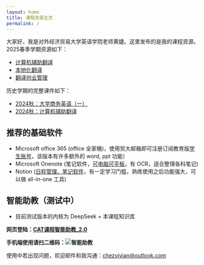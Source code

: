 ```yaml
---
layout: home
title: 课程资源主页
permalink: /
---
```


大家好，我是对外经济贸易大学英语学院老师黄婕。这里发布的是我的课程资源。
2025春季学期资源如下：

- [计算机辅助翻译](https://chezvivian.github.io/class/CAT.html)
- [本地化翻译](https://chezvivian.github.io/class/localization.html)
- [翻译创业管理](https://chezvivian.github.io/class/entrepreneur.html)

历史学期的完整课件如下：

- [2024秋：大学商务英语（一）](/class/archive/BusinessEnglish-2024/)
- [2024秋：计算机辅助翻译](/class/archive/CAT-2024/)

## 推荐的基础软件

- Microsoft office 365 (office 全家桶)，使用贸大邮箱即可注册订阅教育版[学生账号](https://signup.microsoft.com/signup?sku=Education)，该版本有许多额外的 word, ppt 功能）
- Microsoft Onenote (笔记软件，[可电脑可平板](https://www.onenote.com/download)，有 OCR，适合整理各科笔记)
- Notion ([日程管理、笔记软件](https://www.notion.so/desktop)，有一定学习门槛，熟练使用之后功能强大，可以做 all-in-one 工具)


## 智能助教（测试中）

* 目前测试版本的内核为 DeepSeek + 本课程知识库

**网页登陆：[CAT课程智能助教_2.0](https://udify.app/chat/cowvutHCzOFeVfaw)**

**手机端使用请扫二维码：![智能助教](https://chezvivian.github.io/class/assets/CAT助教_2.0.png)**




使用中若出现问题，欢迎邮件和我沟通：chezvivian@outlook.com




